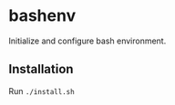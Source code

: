 bashenv
=======

Initialize and configure bash environment.


## Installation ##

Run `./install.sh`
